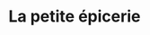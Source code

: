 ---
title: "La petite épicerie"
url: /dampierre-sur-boutonne/la-petite-epicerie/
shop: commodité
---